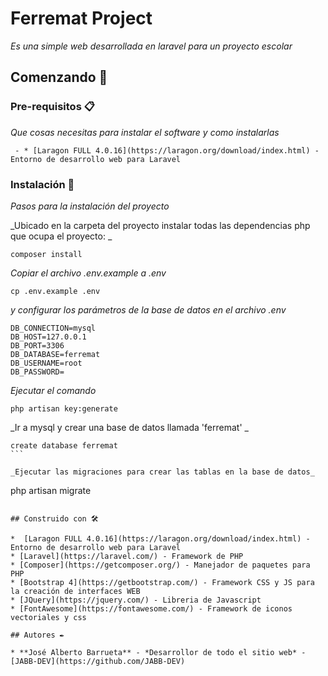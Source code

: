 # Ferremat Project

_Es una simple web desarrollada en laravel para un proyecto escolar_

## Comenzando 🚀

### Pre-requisitos 📋

_Que cosas necesitas para instalar el software y como instalarlas_

```
 - * [Laragon FULL 4.0.16](https://laragon.org/download/index.html) - Entorno de desarrollo web para Laravel
```

### Instalación 🔧

_Pasos para la instalación del proyecto_

_Ubicado en la carpeta del proyecto instalar todas las dependencias php que ocupa el proyecto: _

```
composer install
```

_Copiar el archivo .env.example a .env_

```
cp .env.example .env

```

_y configurar los parámetros de la base de datos en el archivo .env_

```
DB_CONNECTION=mysql
DB_HOST=127.0.0.1
DB_PORT=3306
DB_DATABASE=ferremat
DB_USERNAME=root
DB_PASSWORD=

```
_Ejecutar el comando_

```
php artisan key:generate
```

_Ir a mysql y crear una base de datos llamada 'ferremat' _
````
create database ferremat
```

_Ejecutar las migraciones para crear las tablas en la base de datos_
````
php artisan migrate
```

## Construido con 🛠️

*  [Laragon FULL 4.0.16](https://laragon.org/download/index.html) - Entorno de desarrollo web para Laravel
* [Laravel](https://laravel.com/) - Framework de PHP
* [Composer](https://getcomposer.org/) - Manejador de paquetes para PHP
* [Bootstrap 4](https://getbootstrap.com/) - Framework CSS y JS para la creación de interfaces WEB
* [JQuery](https://jquery.com/) - Libreria de Javascript
* [FontAwesome](https://fontawesome.com/) - Framework de iconos vectoriales y css

## Autores ✒️

* **José Alberto Barrueta** - *Desarrollor de todo el sitio web* - [JABB-DEV](https://github.com/JABB-DEV)